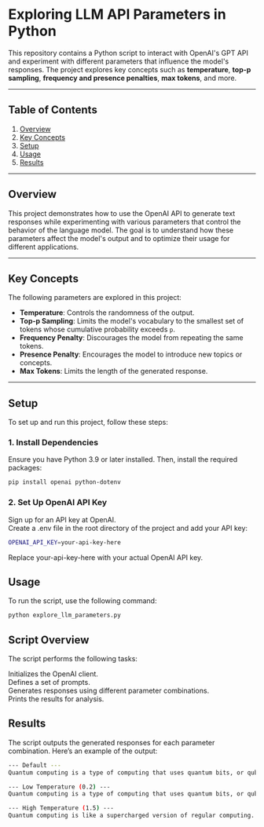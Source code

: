 # Exploring LLM API Parameters in Python

This repository contains a Python script to interact with OpenAI's GPT API and experiment with different parameters that influence the model's responses. The project explores key concepts such as **temperature**, **top-p sampling**, **frequency and presence penalties**, **max tokens**, and more.

---

## Table of Contents
1. [Overview](#overview)
2. [Key Concepts](#key-concepts)
3. [Setup](#setup)
4. [Usage](#usage)
5. [Results](#results)

---

## Overview
This project demonstrates how to use the OpenAI API to generate text responses while experimenting with various parameters that control the behavior of the language model. The goal is to understand how these parameters affect the model's output and to optimize their usage for different applications.

---

## Key Concepts
The following parameters are explored in this project:
- **Temperature**: Controls the randomness of the output.
- **Top-p Sampling**: Limits the model's vocabulary to the smallest set of tokens whose cumulative probability exceeds `p`.
- **Frequency Penalty**: Discourages the model from repeating the same tokens.
- **Presence Penalty**: Encourages the model to introduce new topics or concepts.
- **Max Tokens**: Limits the length of the generated response.

---

## Setup
To set up and run this project, follow these steps:

### 1. Install Dependencies
Ensure you have Python 3.9 or later installed. Then, install the required packages:

```bash
pip install openai python-dotenv
```

### 2. Set Up OpenAI API Key

Sign up for an API key at OpenAI.\
Create a .env file in the root directory of the project and add your API key:

```bash
OPENAI_API_KEY=your-api-key-here
```
Replace your-api-key-here with your actual OpenAI API key.

## Usage

To run the script, use the following command:

```bash
python explore_llm_parameters.py
```
## Script Overview

The script performs the following tasks:

Initializes the OpenAI client.\
Defines a set of prompts.\
Generates responses using different parameter combinations.\
Prints the results for analysis.

## Results

The script outputs the generated responses for each parameter combination. Here’s an example of the output:
```bash
--- Default ---
Quantum computing is a type of computing that uses quantum bits, or qubits, which can exist in multiple states at once. This allows quantum computers to perform many calculations simultaneously, making them much faster than traditional computers for certain tasks.

--- Low Temperature (0.2) ---
Quantum computing is a type of computing that uses quantum bits, or qubits, which can exist in multiple states at once. This allows quantum computers to perform many calculations simultaneously, making them much faster than traditional computers for certain tasks.

--- High Temperature (1.5) ---
Quantum computing is like a supercharged version of regular computing. Instead of using regular bits that are either 0 or 1, it uses qubits that can be both 0 and 1 at the same time. This makes quantum computers incredibly powerful for solving complex problems.
